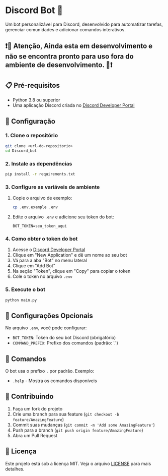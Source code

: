 # Discord Bot 🤖

Um bot personalizável para Discord, desenvolvido para automatizar tarefas, gerenciar comunidades e adicionar comandos interativos.
## ❗🔴 Atenção, Ainda esta em desenvolvimento e não se encontra pronto para uso fora do ambiente de desenvolvimento. 🔴❗

## 📋 Pré-requisitos

- Python 3.8 ou superior
- Uma aplicação Discord criada no [Discord Developer Portal](https://discord.com/developers/applications)

## 🚀 Configuração

### 1. Clone o repositório
```bash
git clone <url-do-repositorio>
cd Discord_bot
```

### 2. Instale as dependências
```bash
pip install -r requirements.txt
```

### 3. Configure as variáveis de ambiente
1. Copie o arquivo de exemplo:
   ```bash
   cp .env.example .env
   ```

2. Edite o arquivo `.env` e adicione seu token do bot:
   ```
   BOT_TOKEN=seu_token_aqui
   ```

### 4. Como obter o token do bot
1. Acesse o [Discord Developer Portal](https://discord.com/developers/applications)
2. Clique em "New Application" e dê um nome ao seu bot
3. Vá para a aba "Bot" no menu lateral
4. Clique em "Add Bot"
5. Na seção "Token", clique em "Copy" para copiar o token
6. Cole o token no arquivo `.env`

### 5. Execute o bot
```bash
python main.py
```

## 🔧 Configurações Opcionais

No arquivo `.env`, você pode configurar:
- `BOT_TOKEN`: Token do seu bot Discord (obrigatório)
- `COMMAND_PREFIX`: Prefixo dos comandos (padrão: '.')

## 📝 Comandos

O bot usa o prefixo `.` por padrão. Exemplo:
- `.help` - Mostra os comandos disponíveis

## 🤝 Contribuindo

1. Faça um fork do projeto
2. Crie uma branch para sua feature (`git checkout -b feature/AmazingFeature`)
3. Commit suas mudanças (`git commit -m 'Add some AmazingFeature'`)
4. Push para a branch (`git push origin feature/AmazingFeature`)
5. Abra um Pull Request

## 📄 Licença

Este projeto está sob a licença MIT. Veja o arquivo [LICENSE](LICENSE) para mais detalhes.
